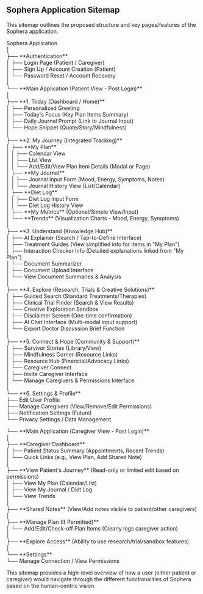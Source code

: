 ## **Sophera Application Sitemap**

This sitemap outlines the proposed structure and key pages/features of the Sophera application.

Sophera Application  
│  
├── \*\*Authentication\*\*  
│   ├── Login Page (Patient / Caregiver)  
│   ├── Sign Up / Account Creation (Patient)  
│   └── Password Reset / Account Recovery  
│  
└── \*\*Main Application (Patient View \- Post Login)\*\*  
    │  
    ├── \*\*1. Today (Dashboard / Home)\*\*  
    │   ├── Personalized Greeting  
    │   ├── Today's Focus (Key Plan Items Summary)  
    │   ├── Daily Journal Prompt (Link to Journal Input)  
    │   └── Hope Snippet (Quote/Story/Mindfulness)  
    │  
    ├── \*\*2. My Journey (Integrated Tracking)\*\*  
    │   ├── \*\*My Plan\*\*  
    │   │   ├── Calendar View  
    │   │   ├── List View  
    │   │   └── Add/Edit/View Plan Item Details (Modal or Page)  
    │   ├── \*\*My Journal\*\*  
    │   │   ├── Journal Input Form (Mood, Energy, Symptoms, Notes)  
    │   │   └── Journal History View (List/Calendar)  
    │   ├── \*\*Diet Log\*\*  
    │   │   ├── Diet Log Input Form  
    │   │   └── Diet Log History View  
    │   ├── \*\*My Metrics\*\* (Optional/Simple View/Input)  
    │   └── \*\*Trends\*\* (Visualization Charts \- Mood, Energy, Symptoms)  
    │  
    ├── \*\*3. Understand (Knowledge Hub)\*\*  
    │   ├── AI Explainer (Search / Tap-to-Define Interface)  
    │   ├── Treatment Guides (View simplified info for items in "My Plan")  
    │   ├── Interaction Checker Info (Detailed explanations linked from "My Plan")  
    │   └── Document Summarizer  
    │       ├── Document Upload Interface  
    │       └── View Document Summaries & Analysis  
    │  
    ├── \*\*4. Explore (Research, Trials & Creative Solutions)\*\*  
    │   ├── Guided Search (Standard Treatments/Therapies)  
    │   ├── Clinical Trial Finder (Search & View Results)  
    │   └── Creative Exploration Sandbox  
    │       ├── Disclaimer Screen (One-time confirmation)  
    │       ├── AI Chat Interface (Multi-modal input support)  
    │       └── Export Doctor Discussion Brief Function  
    │  
    ├── \*\*5. Connect & Hope (Community & Support)\*\*  
    │   ├── Survivor Stories (Library/View)  
    │   ├── Mindfulness Corner (Resource Links)  
    │   ├── Resource Hub (Financial/Advocacy Links)  
    │   └── Caregiver Connect  
    │       ├── Invite Caregiver Interface  
    │       └── Manage Caregivers & Permissions Interface  
    │  
    └── \*\*6. Settings & Profile\*\*  
        ├── Edit User Profile  
        ├── Manage Caregivers (View/Remove/Edit Permissions)  
        ├── Notification Settings (Future)  
        └── Privacy Settings / Data Management

└── \*\*Main Application (Caregiver View \- Post Login)\*\*  
    │  
    ├── \*\*Caregiver Dashboard\*\*  
    │   ├── Patient Status Summary (Appointments, Recent Trends)  
    │   └── Quick Links (e.g., View Plan, Add Shared Note)  
    │  
    ├── \*\*View Patient's Journey\*\* (Read-only or limited edit based on permissions)  
    │   ├── View My Plan (Calendar/List)  
    │   ├── View My Journal / Diet Log  
    │   └── View Trends  
    │  
    ├── \*\*Shared Notes\*\* (View/Add notes visible to patient/other caregivers)  
    │  
    ├── \*\*Manage Plan (If Permitted)\*\*  
    │   └── Add/Edit/Check-off Plan Items (Clearly logs caregiver action)  
    │  
    ├── \*\*Explore Access\*\* (Ability to use research/trial/sandbox features)  
    │  
    └── \*\*Settings\*\*  
        └── Manage Connection / View Permissions

This sitemap provides a high-level overview of how a user (either patient or caregiver) would navigate through the different functionalities of Sophera based on the human-centric vision.